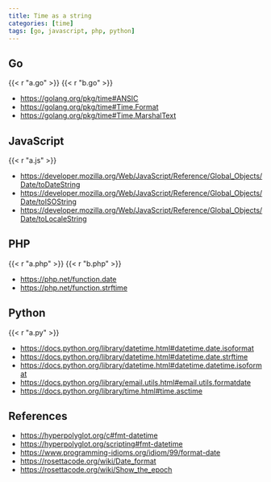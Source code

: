 ```yaml
---
title: Time as a string
categories: [time]
tags: [go, javascript, php, python]
---
```


## Go

{{< r "a.go" >}}
{{< r "b.go" >}}

- <https://golang.org/pkg/time#ANSIC>
- <https://golang.org/pkg/time#Time.Format>
- <https://golang.org/pkg/time#Time.MarshalText>

## JavaScript

{{< r "a.js" >}}

- <https://developer.mozilla.org/Web/JavaScript/Reference/Global_Objects/Date/toDateString>
- <https://developer.mozilla.org/Web/JavaScript/Reference/Global_Objects/Date/toISOString>
- <https://developer.mozilla.org/Web/JavaScript/Reference/Global_Objects/Date/toLocaleString>

## PHP

{{< r "a.php" >}}
{{< r "b.php" >}}

- <https://php.net/function.date>
- <https://php.net/function.strftime>

## Python

{{< r "a.py" >}}

- <https://docs.python.org/library/datetime.html#datetime.date.isoformat>
- <https://docs.python.org/library/datetime.html#datetime.date.strftime>
- <https://docs.python.org/library/datetime.html#datetime.datetime.isoformat>
- <https://docs.python.org/library/email.utils.html#email.utils.formatdate>
- <https://docs.python.org/library/time.html#time.asctime>

## References

- <https://hyperpolyglot.org/c#fmt-datetime>
- <https://hyperpolyglot.org/scripting#fmt-datetime>
- <https://www.programming-idioms.org/idiom/99/format-date>
- <https://rosettacode.org/wiki/Date_format>
- <https://rosettacode.org/wiki/Show_the_epoch>
